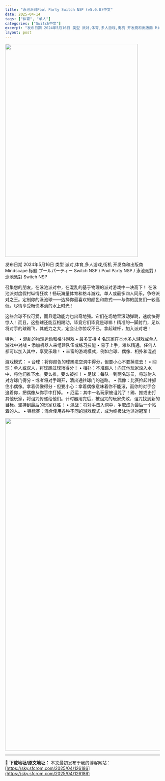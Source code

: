 ```yaml
---
title: "泳池派对Pool Party Switch NSP (v5.0.0)中文"
date: 2025-04-14
tags: ["体育", "单人"]
categories: ["Switch中文"]
excerpt: "发布日期 2024年5月16日 类型 派对,体育,多人游戏,街机 开发商和出版商 Mindscape 标题 プールパーティー Switch NSP / Pool Party NSP / 泳池派對 / 泳池派對 Switch NSP 召集您的朋友，在泳池派对中，在混乱的基于物理的派对游戏中一决高下！ &hellip;"
layout: post
---
```


<img class="aligncenter size-full wp-image-126183" src="https://sky.sfcrom.com/wp-content/uploads/2025/04/2025041407023542.webp" alt="" width="432" height="692" />

发布日期 2024年5月16日
类型 派对,体育,多人游戏,街机
开发商和出版商 Mindscape
标题 プールパーティー Switch NSP / Pool Party NSP / 泳池派對 / 泳池派對 Switch NSP

召集您的朋友，在泳池派对中，在混乱的基于物理的派对游戏中一决高下！
在泳池派对度假村纵情狂欢！畅玩海量体育和格斗游戏，单人或最多四人同乐，争夺派对之王。定制你的泳池球——选择你最喜欢的颜色和款式——与你的朋友们一较高低。尽情享受畅快淋漓的水上时光！

这些台球不仅可爱，而且运动能力也出奇地强。它们在场地里滚动弹跳，速度快得惊人！而且，这些球还能互相踢动，毕竟它们毕竟是球嘛！精准的一脚射门，足以将对手的球踢飞，其威力之大，定会让你惊叹不已。拿起球杆，加入派对吧！

特色：
• 混乱的物理运动和格斗游戏
• 最多支持 4 名玩家在本地多人游戏或单人游戏中对战
• 添加机器人来组建队伍或练习技能
• 易于上手，难以精通。任何人都可以加入其中，享受乐趣！
• 丰富的游戏模式，例如台球、偶像、相扑和混战

游戏模式：
• 台球：将你颜色的球踢进空洞中得分，但要小心不要掉进去！
• 网球：单人或双人，将球踢过球场得分！
• 相扑：不准踢人！向其他玩家滚入水中，将他们推下水。要么推，要么被推！
• 足球：每队一到两名球员，将球射入对方球门得分 - 或者将对手踢开，清出通往球门的道路。
• 偶像：比赛捡起并抓住小偶像。拿着偶像得分 - 但要小心：拿着偶像意味着你不能滚，而你的对手会追着你，把偶像从你手中打掉。
• 厄运：其中一名玩家被诅咒了！踢、推或击打其他玩家，将诅咒传递给他们。计时器用完后，被诅咒的玩家失败，诅咒找到新的目标。坚持到最后的玩家获胜！
• 混战：将对手击入洞中，争取成为最后一个站着的人。
• 锦标赛：混合使用各种不同的游戏模式，成为终极泳池派对冠军！

<img class="aligncenter size-full wp-image-126177" src="https://sky.sfcrom.com/wp-content/uploads/2025/04/2025041407023389.webp" alt="" width="1920" height="1080" />

---
📖 **下载地址/原文地址：** 本文最初发布于我的博客网站：[https://sky.sfcrom.com/2025/04/126186](https://sky.sfcrom.com/2025/04/126186)
